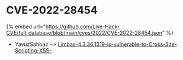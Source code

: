# CVE-2022-28454
{% embed url="https://github.com/Live-Hack-CVE/full_database/blob/main/cves/2022/CVE-2022-28454.json" %}

* YavuzSahbaz ~> [Limbas-4.3.36.1319-is-vulnerable-to-Cross-Site-Scripting-XSS-](https://www.alice-snow.ru/2022/database/cve-2022-28454/limbas-4.3.36.1319-is-vulnerable-to-cross-site-scripting-xss--yavuzsahbaz)